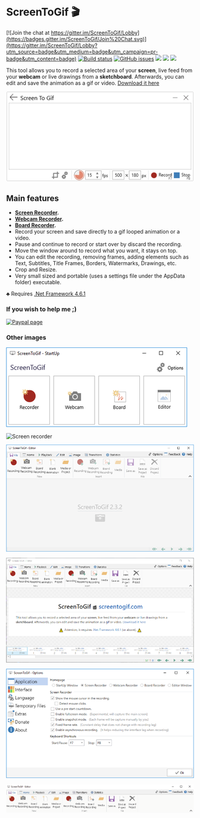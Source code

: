 # ScreenToGif 🎬
 
 [![Join the chat at https://gitter.im/ScreenToGif/Lobby](https://badges.gitter.im/ScreenToGif/Join%20Chat.svg)](https://gitter.im/ScreenToGif/Lobby?utm_source=badge&utm_medium=badge&utm_campaign=pr-badge&utm_content=badge) [![Build status](https://ci.appveyor.com/api/projects/status/y43difu89c6juyli?svg=true)](https://ci.appveyor.com/project/NickeManarin/screentogif) [![GitHub issues](https://img.shields.io/github/issues/NickeManarin/ScreenToGif.svg)](https://github.com/NickeManarin/ScreenToGif/issues) [![](https://img.shields.io/github/downloads/NickeManarin/ScreenToGif/total.svg)](https://github.com/NickeManarin/ScreenToGif/releases) [![](https://img.shields.io/chocolatey/dt/screentogif.svg)](https://chocolatey.org/packages/screentogif) [![](https://img.shields.io/chocolatey/v/screentogif.svg)](https://chocolatey.org/packages/screentogif)
 
This tool allows you to record a selected area of your **screen**, live feed from your **webcam** or live drawings from a **sketchboard**. Afterwards, you can edit and save the animation as a gif or video. [Download it here](https://github.com/NickeManarin/ScreenToGif/releases)

 ![Screen recorder](https://github.com/NickeManarin/ScreenToGif/blob/gh-pages/stylesheets/Recorder.PNG)    
 
## Main features

* **[Screen Recorder](https://github.com/NickeManarin/ScreenToGif/wiki/Help#screen-recorder).**
* **[Webcam Recorder](https://github.com/NickeManarin/ScreenToGif/wiki/Help#webcam-recorder).**
* **[Board Recorder](https://github.com/NickeManarin/ScreenToGif/wiki/Help#board-recorder).**
* Record your screen and save directly to a gif looped animation or a video.
* Pause and continue to record or start over by discard the recording.
* Move the window around to record what you want, it stays on top.
* You can edit the recording, removing frames, adding elements such as Text, Subtitles, Title Frames, Borders, Watermarks, Drawings, etc.
* Crop and Resize.
* Very small sized and portable (uses a settings file under the AppData folder) executable.

♣ Requires [.Net Framework 4.6.1](http://www.microsoft.com/en-us/download/details.aspx?id=49982)

### If you wish to help me ;)

[![Paypal page](https://github.com/NickeManarin/ScreenToGif/blob/gh-pages/stylesheets/Donate.gif)](https://www.paypal.com/cgi-bin/webscr?cmd=_donations&business=JCY2BGLULSWVJ&lc=US&item_name=ScreenToGif&item_number=screentogif&currency_code=USD&bn=PP%2dDonationsBF%3abtn_donateCC_LG%2egif%3aNonHosted)

### Other images

![Startup](https://github.com/NickeManarin/ScreenToGif/blob/gh-pages/stylesheets/Startup.PNG)
 
![Screen recorder](https://github.com/NickeManarin/ScreenToGif/blob/gh-pages/stylesheets/Main.gif)
  
![Editor](https://github.com/NickeManarin/ScreenToGif/blob/gh-pages/stylesheets/Editor.PNG)
 
![Editor](https://github.com/NickeManarin/ScreenToGif/blob/gh-pages/stylesheets/Editor%202.PNG)

![Options](https://github.com/NickeManarin/ScreenToGif/blob/gh-pages/stylesheets/Options.PNG)

![Ribon](https://github.com/NickeManarin/ScreenToGif/blob/gh-pages/stylesheets/Ribbon.gif)

